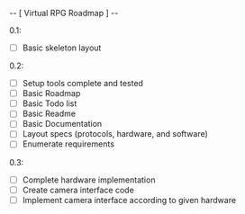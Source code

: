  -- [ Virtual RPG Roadmap ] --

0.1:
 - [ ] Basic skeleton layout

0.2:
 - [ ] Setup tools complete and tested
 - [ ] Basic Roadmap
 - [ ] Basic Todo list
 - [ ] Basic Readme
 - [ ] Basic Documentation
 - [ ] Layout specs (protocols, hardware, and software)
 - [ ] Enumerate requirements

 0.3:
 - [ ] Complete hardware implementation
 - [ ] Create camera interface code
 - [ ] Implement camera interface according to given hardware
